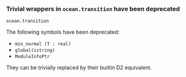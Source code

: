 ### Trivial wrappers in `ocean.transition` have been deprecated

`ocean.transition`

The following symbols have been deprecated:
- `min_normal (T : real)`
- `global(istring)`
- `ModuleInfoPtr`

They can be trivially replaced by their builtin D2 equivalent.
